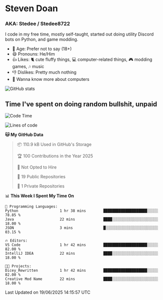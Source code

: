# Steven Doan
### AKA: Stedee / Stedee8722
I code in my free time, mostly self-taught, started out doing utility Discord bots on Python, and game modding.

- 🤔 Age: Prefer not to say (18+)
- 😄 Pronouns: He/Him
- 👍 Likes: 🐈 cute fluffy things, 💻 computer-related things, 🎮 modding games, 🎶 music
- 👎 Dislikes: Pretty much nothing
- 🥹 Wanna know more about computers

![GitHub stats](https://github-readme-stats-iota-mocha-40.vercel.app/api?username=Stedee8722&show=prs_merged,prs_merged_percentage&show_icons=true&theme=transparent)

## Time I've spent on doing random bullshit, unpaid
<!--START_SECTION:Time I've spent on doing random bullshit, unpaid-->
![Code Time](http://img.shields.io/badge/Code%20Time-278%20hrs%2010%20mins-blue)

![Lines of code](https://img.shields.io/badge/From%20Hello%20World%20I%27ve%20Written-82.6%20thousand%20lines%20of%20code-blue)

**🐱 My GitHub Data** 

> 📦 110.9 kB Used in GitHub's Storage 
 > 
> 🏆 100 Contributions in the Year 2025
 > 
> 🚫 Not Opted to Hire
 > 
> 📜 19 Public Repositories 
 > 
> 🔑 1 Private Repositories 
 > 
📊 **This Week I Spent My Time On** 

```text
💬 Programming Languages: 
Python                   1 hr 38 mins        ████████████████████░░░░░   78.85 % 
Java                     22 mins             ████░░░░░░░░░░░░░░░░░░░░░   18.00 % 
JSON                     3 mins              █░░░░░░░░░░░░░░░░░░░░░░░░   03.15 % 

🔥 Editors: 
VS Code                  1 hr 42 mins        ████████████████████░░░░░   82.00 % 
IntelliJ IDEA            22 mins             ████░░░░░░░░░░░░░░░░░░░░░   18.00 % 

🐱‍💻 Projects: 
Dicey_Rewritten          1 hr 42 mins        ████████████████████░░░░░   82.00 % 
Creative Mod Name        22 mins             ████░░░░░░░░░░░░░░░░░░░░░   18.00 % 
```


 Last Updated on 19/06/2025 14:15:57 UTC
<!--END_SECTION:Time I've spent on doing random bullshit, unpaid-->
